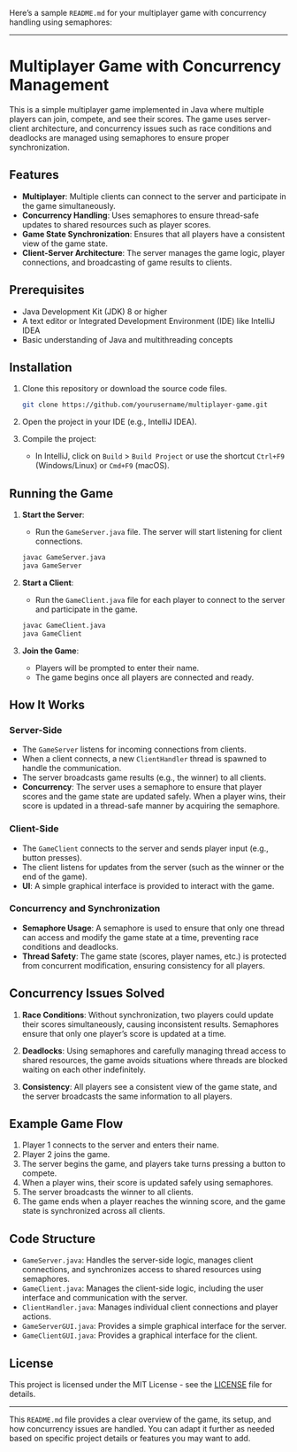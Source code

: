 Here’s a sample `README.md` for your multiplayer game with concurrency handling using semaphores:

---

# Multiplayer Game with Concurrency Management

This is a simple multiplayer game implemented in Java where multiple players can join, compete, and see their scores. The game uses server-client architecture, and concurrency issues such as race conditions and deadlocks are managed using semaphores to ensure proper synchronization.

## Features

- **Multiplayer**: Multiple clients can connect to the server and participate in the game simultaneously.
- **Concurrency Handling**: Uses semaphores to ensure thread-safe updates to shared resources such as player scores.
- **Game State Synchronization**: Ensures that all players have a consistent view of the game state.
- **Client-Server Architecture**: The server manages the game logic, player connections, and broadcasting of game results to clients.

## Prerequisites

- Java Development Kit (JDK) 8 or higher
- A text editor or Integrated Development Environment (IDE) like IntelliJ IDEA
- Basic understanding of Java and multithreading concepts

## Installation

1. Clone this repository or download the source code files.
   
   ```bash
   git clone https://github.com/yourusername/multiplayer-game.git
   ```

2. Open the project in your IDE (e.g., IntelliJ IDEA).
   
3. Compile the project:
   
   - In IntelliJ, click on `Build` > `Build Project` or use the shortcut `Ctrl+F9` (Windows/Linux) or `Cmd+F9` (macOS).

## Running the Game

1. **Start the Server**:
   - Run the `GameServer.java` file. The server will start listening for client connections.
   
   ```bash
   javac GameServer.java
   java GameServer
   ```

2. **Start a Client**:
   - Run the `GameClient.java` file for each player to connect to the server and participate in the game.
   
   ```bash
   javac GameClient.java
   java GameClient
   ```

3. **Join the Game**:
   - Players will be prompted to enter their name.
   - The game begins once all players are connected and ready.

## How It Works

### Server-Side

- The `GameServer` listens for incoming connections from clients.
- When a client connects, a new `ClientHandler` thread is spawned to handle the communication.
- The server broadcasts game results (e.g., the winner) to all clients.
- **Concurrency**: The server uses a semaphore to ensure that player scores and the game state are updated safely. When a player wins, their score is updated in a thread-safe manner by acquiring the semaphore.

### Client-Side

- The `GameClient` connects to the server and sends player input (e.g., button presses).
- The client listens for updates from the server (such as the winner or the end of the game).
- **UI**: A simple graphical interface is provided to interact with the game.

### Concurrency and Synchronization

- **Semaphore Usage**: A semaphore is used to ensure that only one thread can access and modify the game state at a time, preventing race conditions and deadlocks.
- **Thread Safety**: The game state (scores, player names, etc.) is protected from concurrent modification, ensuring consistency for all players.

## Concurrency Issues Solved

1. **Race Conditions**: Without synchronization, two players could update their scores simultaneously, causing inconsistent results. Semaphores ensure that only one player’s score is updated at a time.
   
2. **Deadlocks**: Using semaphores and carefully managing thread access to shared resources, the game avoids situations where threads are blocked waiting on each other indefinitely.

3. **Consistency**: All players see a consistent view of the game state, and the server broadcasts the same information to all players.

## Example Game Flow

1. Player 1 connects to the server and enters their name.
2. Player 2 joins the game.
3. The server begins the game, and players take turns pressing a button to compete.
4. When a player wins, their score is updated safely using semaphores.
5. The server broadcasts the winner to all clients.
6. The game ends when a player reaches the winning score, and the game state is synchronized across all clients.

## Code Structure

- `GameServer.java`: Handles the server-side logic, manages client connections, and synchronizes access to shared resources using semaphores.
- `GameClient.java`: Manages the client-side logic, including the user interface and communication with the server.
- `ClientHandler.java`: Manages individual client connections and player actions.
- `GameServerGUI.java`: Provides a simple graphical interface for the server.
- `GameClientGUI.java`: Provides a graphical interface for the client.

## License

This project is licensed under the MIT License - see the [LICENSE](LICENSE) file for details.

---

This `README.md` file provides a clear overview of the game, its setup, and how concurrency issues are handled. You can adapt it further as needed based on specific project details or features you may want to add.
